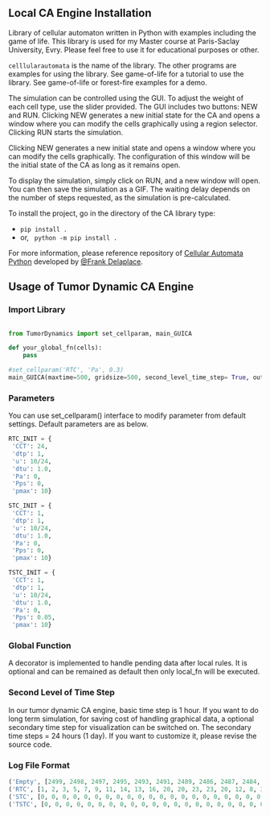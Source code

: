 ## Local CA Engine Installation

Library of cellular automaton written in Python with examples including the game of life.
This library is used for my Master course at Paris-Saclay University, Evry.
Please feel free to use it for educational purposes or other.

<code>celllularautomata</code> is the name of the library. The other programs are examples for using the library.
See game-of-life for a tutorial to use the library. See game-of-life or forest-fire examples for a demo.

The simulation can be controlled using the GUI. To adjust the weight of each cell type, use the slider provided.  The GUI includes two buttons: NEW and RUN. Clicking NEW generates a new initial state for the CA and opens a window where you can modify the cells graphically using a region selector. Clicking RUN starts the simulation.

Clicking NEW generates a new initial state and opens a window where you can modify the cells graphically. The configuration of this window will be the initial state of the CA as long as it remains open.

To display the simulation, simply click on RUN, and a new window will open. You can then save the simulation as a GIF. The waiting delay depends on the number of steps requested, as the simulation is pre-calculated.

To install the project, go in the directory of the CA library type: 
<ul>
<li> <code>pip install .</code>  </li>
<li> or,  <code> python -m pip install .</code></li>
</ul>

For more information, please reference repository of [Cellular Automata Python](https://github.com/Franck-Delaplace/Cellular-Automata-Python) developed by [@Frank Delaplace](https://github.com/Franck-Delaplace).

## Usage of Tumor Dynamic CA Engine

### Import Library

```python

from TumorDynamics import set_cellparam, main_GUICA

def your_global_fn(cells):
    pass

#set_cellparam('RTC', 'Pa', 0.3)
main_GUICA(maxtime=500, gridsize=500, second_level_time_step= True, outfile='./scenario1.log', global_fn = your_global_fn)
```

### Parameters
You can use set_cellparam() interface to modify parameter from default settings. Default parameters are as below.

```python
RTC_INIT = {
 'CCT': 24,
 'dtp': 1,
 'u': 10/24,
 'dtu': 1.0,
 'Pa': 0,
 'Pps': 0,
 'pmax': 10}

STC_INIT = {
 'CCT': 1,
 'dtp': 1,
 'u': 10/24,
 'dtu': 1.0,
 'Pa': 0,
 'Pps': 0,
 'pmax': 10}

TSTC_INIT = {
 'CCT': 1,
 'dtp': 1,
 'u': 10/24,
 'dtu': 1.0,
 'Pa': 0,
 'Pps': 0.05,
 'pmax': 10}

```

### Global Function
A decorator is implemented to handle pending data after local rules. It is optional and can be remained as default then only local_fn will be executed.


### Second Level of Time Step

In our tumor dynamic CA engine, basic time step is 1 hour. If you want to do long term simulation, for saving cost of handling graphical data, a optional secondary time step for visualization can be switched on. The secondary time steps = 24 hours (1 day). If you want to customize it, please revise the source code.

### Log File Format

```python
('Empty', [2499, 2498, 2497, 2495, 2493, 2491, 2489, 2486, 2487, 2484, 2480, 2480, 2477, 2477, 2480, 2488, 2492, 2497, 2499, 2500, 2500, 2500, 2500, 2500, 2500, 2500, 2500, 2500, 2500, 2500, 2500, 2500, 2500, 2500, 2500, 2500, 2500, 2500, 2500, 2500, 2500, 2500, 2500, 2500, 2500, 2500, 2500, 2500, 2500, 2500, 2500])
('RTC', [1, 2, 3, 5, 7, 9, 11, 14, 13, 16, 20, 20, 23, 23, 20, 12, 8, 3, 1, 0, 0, 0, 0, 0, 0, 0, 0, 0, 0, 0, 0, 0, 0, 0, 0, 0, 0, 0, 0, 0, 0, 0, 0, 0, 0, 0, 0, 0, 0, 0, 0])
('STC', [0, 0, 0, 0, 0, 0, 0, 0, 0, 0, 0, 0, 0, 0, 0, 0, 0, 0, 0, 0, 0, 0, 0, 0, 0, 0, 0, 0, 0, 0, 0, 0, 0, 0, 0, 0, 0, 0, 0, 0, 0, 0, 0, 0, 0, 0, 0, 0, 0, 0, 0])
('TSTC', [0, 0, 0, 0, 0, 0, 0, 0, 0, 0, 0, 0, 0, 0, 0, 0, 0, 0, 0, 0, 0, 0, 0, 0, 0, 0, 0, 0, 0, 0, 0, 0, 0, 0, 0, 0, 0, 0, 0, 0, 0, 0, 0, 0, 0, 0, 0, 0, 0, 0, 0])
```


